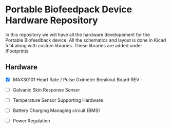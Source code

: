 # Portable Biofeedpack Device Hardware Repository

In this repository we will have all the hardware developement for the Portable Biofeedback device. All the schematics and layout is done in Kicad 5.14 along with custom libraries. These libraries are added under /Footprints.

## Hardware
- [x] MAX30101 Heart Rate / Pulse Oximeter Breakout Board REV -
- [ ] Galvanic Skin Response Sensor
- [ ] Temperature Sensor Supporting Hardware
- [ ] Battery Charging Managing circuit (BMS)
- [ ] Power Regulation




